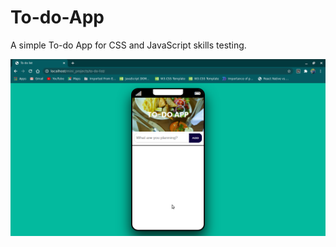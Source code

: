 # To-do-App
A simple To-do App for CSS and JavaScript skills testing.

![Screenshot](screenshot.png)
